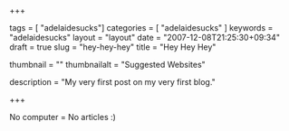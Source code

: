 +++

tags = [ "adelaidesucks"]
categories = [ "adelaidesucks" ]
keywords = "adelaidesucks"
layout = "layout"
date = "2007-12-08T21:25:30+09:34"
draft = true
slug = "hey-hey-hey"
title = "Hey Hey Hey"

thumbnail = ""
thumbnailalt = "Suggested Websites"

description = "My very first post on my very first blog."

+++

No computer = No articles :)